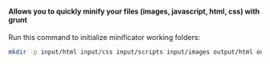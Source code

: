 #### Allows you to quickly minify your files (images, javascript, html, css) with grunt

Run this command to initialize minificator working folders:

```bash
mkdir -p input/html input/css input/scripts input/images output/html output/css output/scripts output/images
```
